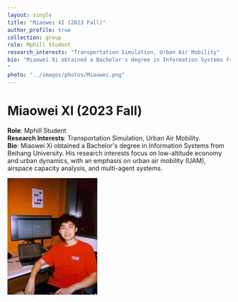 ```yaml
---
layout: single
title: "Miaowei XI (2023 Fall)"
author_profile: true
collection: group
role: Mphill Student
research_interests: "Transportation Simulation, Urban Air Mobility"
bio: "Miaowei Xi obtained a Bachelor's degree in Information Systems from Beihang University. His research interests focus on low-altitude economy and urban dynamics, with an emphasis on urban air mobility (UAM), airspace capacity analysis, and multi-agent systems. 
"
photo: "../images/photos/Miaowei.png"
---
```


# Miaowei XI (2023 Fall)

**Role**: Mphill Student  
**Research Interests**: Transportation Simulation, Urban Air Mobility.  
**Bio**: Miaowei Xi obtained a Bachelor's degree in Information Systems from Beihang University. His research interests focus on low-altitude economy and urban dynamics, with an emphasis on urban air mobility (UAM), airspace capacity analysis, and multi-agent systems.  

![Miaowei XI](../images/photos/Miaowei.png)

